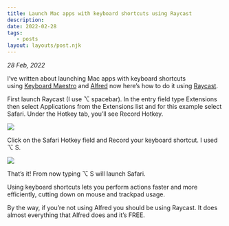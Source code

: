 ```yaml
---
title: Launch Mac apps with keyboard shortcuts using Raycast
description:
date: 2022-02-28
tags:
   - posts
layout: layouts/post.njk
---
```


_28 Feb, 2022_

I’ve written about launching Mac apps with keyboard shortcuts using [Keyboard Maestro](https://ldstephens.me/launch-mac-apps-with-keyboard-shortcuts-keyboard-maestro) and [Alfred](https://ldstephens.me/launch-mac-apps-with-keyboard-shortcuts-using-alfred) now here’s how to do it using [Raycast](https://www.raycast.com/).

First launch Raycast (I use ⌥ spacebar). In the entry field type Extensions then select Applications from the Extensions list and for this example select Safari. Under the Hotkey tab, you’ll see Record Hotkey.

![](https://i.snap.as/AmmhHoRk.png)

Click on the Safari Hotkey field and Record your keyboard shortcut. I used ⌥ S.

![](https://i.snap.as/pkY3YFZd.png)

That’s it! From now typing ⌥ S will launch Safari.

Using keyboard shortcuts lets you perform actions faster and more efficiently, cutting down on mouse and trackpad usage.

By the way, if you’re not using Alfred you should be using Raycast. It does almost everything that Alfred does and it’s FREE.
